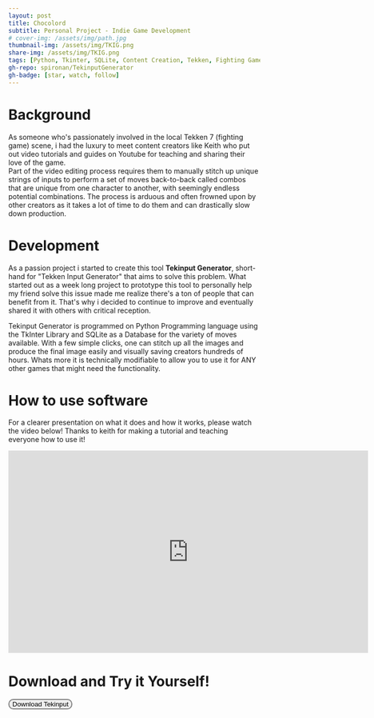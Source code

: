 ```yaml
---
layout: post
title: Chocolord
subtitle: Personal Project - Indie Game Development
# cover-img: /assets/img/path.jpg
thumbnail-img: /assets/img/TKIG.png
share-img: /assets/img/TKIG.png
tags: [Python, Tkinter, SQLite, Content Creation, Tekken, Fighting Games]
gh-repo: spironan/TekinputGenerator
gh-badge: [star, watch, follow]
---
```


# Background  
As someone who's passionately involved in the local Tekken 7 (fighting game) scene, i had the luxury to meet content creators like Keith who put out video tutorials and guides on Youtube for teaching and sharing their love of the game.   
Part of the video editing process requires them to manually stitch up unique strings of inputs to perform a set of moves back-to-back called combos that are unique from one character to another, with seemingly endless potential combinations. The process is arduous and often frowned upon by other creators as it takes a lot of time to do them and can drastically slow down production.

# Development
As a passion project i started to create this tool **Tekinput Generator**, short-hand for "Tekken Input Generator" that aims to solve this problem. 
What started out as a week long project to prototype this tool to personally help my friend solve this issue made me realize there's a ton of people that can benefit from it.
That's why i decided to continue to improve and eventually shared it with others with critical reception. 

Tekinput Generator is programmed on Python Programming language using the TkInter Library and SQLite as a Database for the variety of moves available. With a few simple clicks, one can stitch up all the images and produce the final image easily and visually saving creators hundreds of hours. Whats more it is technically modifiable to allow you to use it for ANY other games that might need the functionality.

# How to use software
For a clearer presentation on what it does and how it works, please watch the video below!
Thanks to keith for making a tutorial and teaching everyone how to use it!

<iframe width="720" height="405" src="https://www.youtube.com/embed/1EGHhZ-CH5s" title="YouTube video player" frameborder="0" allow="accelerometer; autoplay; clipboard-write; encrypted-media; gyroscope; picture-in-picture" allowfullscreen></iframe>

# Download and Try it Yourself!

<form action="https://t.co/TtR7GVEHYf?amp=1" method="get">
    <button style="border: 2px solid grey;border-radius: 10px;" formtarget="_blank">Download Tekinput
    </button>
</form>